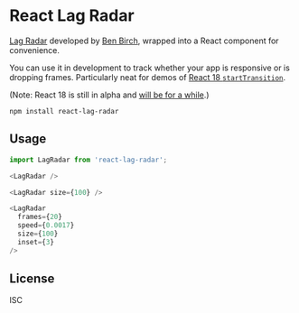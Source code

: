 # React Lag Radar

[Lag Radar](https://mobz.github.io/lag-radar/) developed by [Ben Birch](https://github.com/mobz), wrapped into a React component for convenience.

You can use it in development to track whether your app is responsive or is dropping frames. Particularly neat for demos of [React 18 `startTransition`](https://github.com/reactwg/react-18/discussions/41).

(Note: React 18 is still in alpha and [will be for a while](https://reactjs.org/blog/2021/06/08/the-plan-for-react-18.html).)

```
npm install react-lag-radar
```

## Usage

```js
import LagRadar from 'react-lag-radar';

<LagRadar />

<LagRadar size={100} />

<LagRadar
  frames={20}
  speed={0.0017}
  size={100}
  inset={3}
/>
```

## License

ISC
